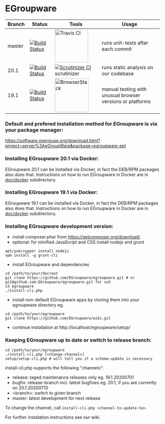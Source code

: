 # EGroupware
| Branch | Status | Tools | Usage |
| ------ | ------ | ----- | ----- |
| master | [![Build Status](https://travis-ci.org/EGroupware/egroupware.svg?branch=master)](https://travis-ci.org/EGroupware/egroupware) | <img src="https://travis-ci.com/images/logos/TravisCI-Full-Color.png" width="108" alt="Travis CI"/> | runs unit-tests after each commit |
| 20.1 | [![Build Status](https://travis-ci.org/EGroupware/egroupware.svg?branch=20.1)](https://travis-ci.org/EGroupware/egroupware) | [![Scrutinizer CI](https://scrutinizer-ci.com/images/logo.png)](https://scrutinizer-ci.com/g/EGroupware/egroupware/) scrutinizer | runs static analysis on our codebase |
| 19.1 | [![Build Status](https://travis-ci.org/EGroupware/egroupware.svg?branch=19.1)](https://travis-ci.org/EGroupware/egroupware) | <img src="https://encrypted-tbn0.gstatic.com/images?q=tbn%3AANd9GcQ2scF5HUwLnJVnk2UhYwWpUXHmLQYNXM5yBw&usqp=CAU" width="110" alt="BrowserStack" /> | manual testing with unusual browser versions or platforms |

### Default and prefered installation method for EGroupware is via your package manager:

  https://software.opensuse.org/download.html?project=server%3AeGroupWare&package=egroupware-epl

### Installing EGroupware 20.1 via Docker:
EGroupware 20.1 can be installed via Docker, in fact the DEB/RPM packages also does that. Instructions on how to run EGroupware in Docker are in [doc/docker](https://github.com/EGroupware/egroupware/tree/20.1/doc/docker) subdirectory.

### Installing EGroupware 19.1 via Docker:
EGroupware 19.1 can be installed via Docker, in fact the DEB/RPM packages also does that. Instructions on how to run EGroupware in Docker are in [doc/docker](https://github.com/EGroupware/egroupware/tree/19.1/doc/docker) subdirectory.


### Installing EGroupware development version:
* install composer.phar from https://getcomposer.org/download/
* optional: for minified JavaScript and CSS install nodejs and grunt
```
apt/yum/zypper install nodejs
npm install -g grunt-cli
```
* install EGroupware and dependencies
```
cd /path/to/your/docroot
git clone https://github.com/EGroupware/egroupware.git # or git@github.com:EGroupware/egroupware.git for ssh
cd egroupware
./install-cli.php
```
* install non-default EGroupware apps by cloning them into your egroupware directory eg.
```
cd /path/to/your/egroupware
git clone https://github.com/EGroupware/wiki.git
```
* continue installation at http://localhost/egroupware/setup/

### Keeping EGroupware up to date or switch to release branch:
```
cd /path/to/your/egroupware
./install-cli.php [<change-channel>]
setup/setup-cli.php # will tell you if a schema-update is necessary
```
install-cli.php supports the following "channels":
- release: taged maintenance releases only eg. 19.1.20200701
- bugfix:  release-branch incl. latest bugfixes eg. 20.1, if you are currently on 20.1.20200710
- \<branch\>: switch to given branch 
- master:  latest development for next release

To change the channel, call ```install-cli.php <channel-to-update-to>```.

For further instalation instructions see our wiki.
